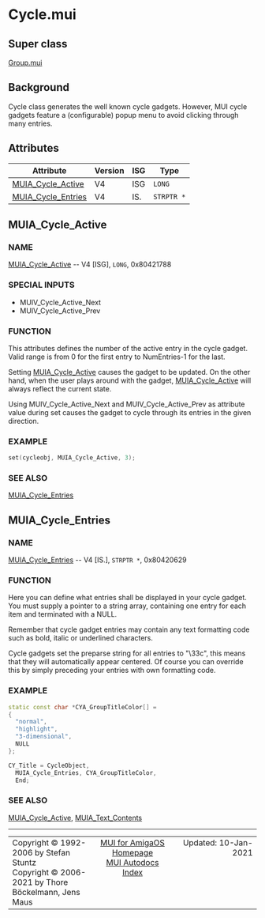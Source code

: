 # Cycle.mui
## Super class
[Group.mui](MUI_Group.md)
## Background
Cycle class generates the well known cycle gadgets. However, MUI cycle
gadgets feature a (configurable) popup menu to avoid clicking through many
entries.
## Attributes
Attribute|Version|ISG|Type
---------|-------|---|----
[MUIA_Cycle_Active](MUI_Cycle.md/#MUIA_Cycle_Active)|V4|ISG|`LONG`
[MUIA_Cycle_Entries](MUI_Cycle.md/#MUIA_Cycle_Entries)|V4|IS.|`STRPTR *`

## MUIA_Cycle_Active
### NAME
[MUIA_Cycle_Active](MUI_Cycle.md/#MUIA_Cycle_Active) -- V4 [ISG], `LONG`, 0x80421788

### SPECIAL INPUTS
  * MUIV_Cycle_Active_Next
  * MUIV_Cycle_Active_Prev

### FUNCTION
This attributes defines the number of the active entry in the cycle gadget.
Valid range is from 0 for the first entry to NumEntries-1 for the last.

Setting [MUIA_Cycle_Active](MUI_Cycle.md/#MUIA_Cycle_Active) causes the gadget to be updated. On the other
hand, when the user plays around with the gadget, [MUIA_Cycle_Active](MUI_Cycle.md/#MUIA_Cycle_Active) will
always reflect the current state.

Using MUIV_Cycle_Active_Next and MUIV_Cycle_Active_Prev as attribute value
during set causes the gadget to cycle through its entries in the given
direction.

### EXAMPLE
```c++
set(cycleobj, MUIA_Cycle_Active, 3);
```

### SEE ALSO
[MUIA_Cycle_Entries](MUI_Cycle.md/#MUIA_Cycle_Entries)

## MUIA_Cycle_Entries
### NAME
[MUIA_Cycle_Entries](MUI_Cycle.md/#MUIA_Cycle_Entries) -- V4 [IS.], `STRPTR *`, 0x80420629

### FUNCTION
Here you can define what entries shall be displayed in your cycle gadget.
You must supply a pointer to a string array, containing one entry for each
item and terminated with a NULL.

Remember that cycle gadget entries may contain any text formatting code such
as bold, italic or underlined characters.

Cycle gadgets set the preparse string for all entries to "\33c", this means
that they will automatically appear centered. Of course you can override
this by simply preceding your entries with own formatting code.

### EXAMPLE
```c++
static const char *CYA_GroupTitleColor[] =
{
  "normal",
  "highlight",
  "3-dimensional",
  NULL
};

CY_Title = CycleObject,
  MUIA_Cycle_Entries, CYA_GroupTitleColor,
  End;
```

### SEE ALSO
[MUIA_Cycle_Active](MUI_Cycle.md/#MUIA_Cycle_Active), [MUIA_Text_Contents](MUI_Text.md/#MUIA_Text_Contents)

----
<table class='compact' style='border: none; border-spacing: 0px; margin: 0px' width='100%'>
<tr>
<td style='text-align: left; vertical-align: top' width='33%'>Copyright &copy 1992-2006 by Stefan Stuntz<br>Copyright &copy 2006-2021 by Thore B&ouml;ckelmann, Jens Maus</TD>
<td style='text-align: center; vertical-align: top' width='33%'>
<a href=http://github.com/amiga-mui/muidev>MUI for AmigaOS Homepage</a><br>
<a href=http://github.com/amiga-mui/muidev/autodocs/autodocs.md>MUI Autodocs Index</a>
</td>
<td style='text-align: right; vertical-align: top' width='33%'>Updated: 10-Jan-2021</td>
</tr>
</table>
